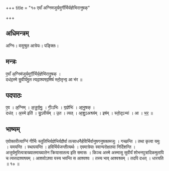 +++
title = "१० एवाँ अग्निमजुर्यमुर्गीर्भिर्यज्ञेभिरानुषक्"

+++
## अधिमन्त्रम्
अग्निः। वसुश्रुत आत्रेयः। पङ्क्तिः।

## मन्त्रः
ए॒वाँ अ॒ग्निम॑जुर्यमुर्गी॒र्भिर्य॒ज्ञेभि॑रानु॒षक् ।  
दध॑द॒स्मे सु॒वीर्य॑मु॒त त्यदा॒श्वश्व्य॒मिषं॑ स्तो॒तृभ्य॒ आ भ॑र ॥

## पदपाठः
ए॒व । अ॒ग्निम् । अ॒जु॒र्य॒मुः॒ । गीः॒ऽभिः । य॒ज्ञेभिः॑ । आ॒नु॒षक् ।  
दध॑त् । अ॒स्मे इति॑ । सु॒ऽवीर्य॑म् । उ॒त । त्यत् । आ॒शु॒ऽअश्व्य॑म् । इष॑म् । स्तो॒तृऽभ्यः॑ । आ । भ॒र॒ ॥

## भाष्यम्
एवोक्तरीत्याग्निं गीर्भिः स्तुतिभिर्यज्ञेभिर्यज्ञैर्वा तत्साधनैर्हविर्भिर्वानुषगनुषक्तमजुः । गच्छन्ति । तथा कृत्वा यमुः । यमयन्ति । स्थापयन्ति । हविर्भिर्यजन्तीत्यर्थः । एवमात्रेयाः स्वान्परोक्षतया निर्दिशन्ति । अजुर्यमुरित्यत्राख्यातमाख्यातेन क्रियासातत्य इति समासः । किञ्च अस्मे अस्मासु सुवीर्यं शोभनपुत्रादिकमुतापि च त्यत्तदाश्वश्व्यम् । आशवोऽश्वा यस्य भवन्ति स आश्वश्वः । तस्य भाव् आश्वश्व्यम् । तदपि दधत् । धारयति ॥ १० ॥